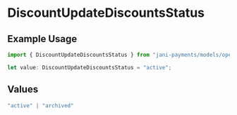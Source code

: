 # DiscountUpdateDiscountsStatus

## Example Usage

```typescript
import { DiscountUpdateDiscountsStatus } from "jani-payments/models/operations";

let value: DiscountUpdateDiscountsStatus = "active";
```

## Values

```typescript
"active" | "archived"
```